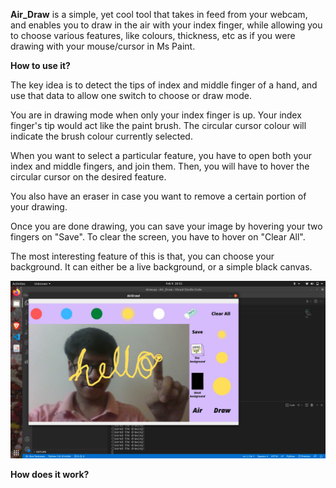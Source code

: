 <strong>Air_Draw</strong> is a simple, yet cool tool that takes in feed from your webcam, and enables you to draw in the air with your index finger, while allowing you to choose various features, like colours, thickness, etc as if you were drawing with your mouse/cursor in Ms Paint.

<strong>How to use it?</strong>

The key idea is to detect the tips of index and middle finger of a hand, and use that data to allow one switch to choose or draw mode.

You are in drawing mode when only your index finger is up. Your index finger's tip would act like the paint brush. The circular cursor colour will indicate the brush colour currently selected.

When you want to select a particular feature, you have to open both your index and middle fingers, and join them. Then, you will have to hover the circular cursor on the desired feature.

You also have an eraser in case you want to remove a certain portion of your drawing.

Once you are done drawing, you can save your image by hovering your two fingers on "Save".
To clear the screen, you have to hover on "Clear All".

The most interesting feature of this is that, you can choose your background. It can either be a live background, or a simple black canvas.

![Demo Image](https://github.com/YashasTadikamalla/Epoch/blob/main/Air_Draw/Demo.png)

<strong>How does it work?</strong>
